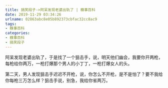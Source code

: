 ```yaml
---
title: 搞笑段子->阿呆发现老婆出轨了 | 糗事百科
date: 2019-11-29 03:34:26
urlname: 02863abc8e05b892373cbfac32cc8ac9
tags: 
- 糗事百科
categories:
- 糗事百科
- 搞笑段子
---
```

阿呆发现老婆出轨了，于是找了一个狙击手，说，明天他们幽会，我要你开两枪，每枪给你两万，一枪打爆那个男人的小丁丁，一枪打爆女人的头。

第二天，男人发现狙击手迟迟不开枪，说，你怎么不开枪，是不是怕了？要不我给你每枪三万怎么样？狙击手说，别急，我给你省两万。


